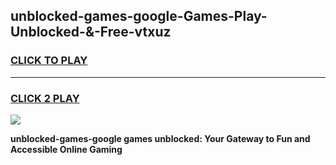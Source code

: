 
## unblocked-games-google-Games-Play-Unblocked-&-Free-vtxuz
<h3>
<a href="https://premium76.site?title=unblocked-games-google&ref=24A">CLICK TO PLAY</a></h3>
<hr>

<h3>
<a href="https://premium76.site?title=unblocked-games-google&ref=24A">CLICK 2 PLAY</a>
  
</h3>

<a href="https://premium76.site?title=unblocked-games-google&ref=24A"><img src="https://clearcache.store/games.png"></a>


**unblocked-games-google games unblocked: Your Gateway to Fun and Accessible Online Gaming**
